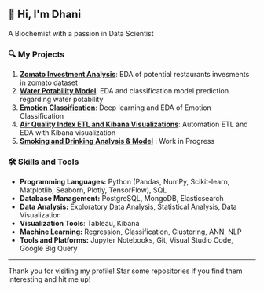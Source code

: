 ## 👋 Hi, I'm Dhani

A Biochemist with a passion in Data Scientist
### 🔍 My Projects

1. [**Zomato Investment Analysis**](https://github.com/achmaddhani/zomato-investment-analysis): EDA of potential restaurants invesments in zomato dataset
2. [**Water Potability Model**](https://github.com/achmaddhani/water-potability-model): EDA and classification model prediction regarding water potability
3. [**Emotion Classification**](https://github.com/achmaddhani/emotion-classification): Deep learning and EDA of Emotion Classification
4. [**Air Quality Index ETL and Kibana Visualizations**](https://github.com/achmaddhani/air-quality-index-etl-kibana): Automation ETL and EDA with Kibana visualization
5. [**Smoking and Drinking Analysis & Model**](https://github.com/achmaddhani/smoking-drinking-classification-analysis) : Work in Progress

### 🛠️ Skills and Tools

- **Programming Languages:** Python (Pandas, NumPy, Scikit-learn, Matplotlib, Seaborn, Plotly, TensorFlow), SQL
- **Database Management:** PostgreSQL, MongoDB, Elasticsearch
- **Data Analysis:** Exploratory Data Analysis, Statistical Analysis, Data Visualization
- **Visualization Tools**: Tableau, Kibana
- **Machine Learning:** Regression, Classification, Clustering, ANN, NLP
- **Tools and Platforms:** Jupyter Notebooks, Git, Visual Studio Code, Google Big Query

---

Thank you for visiting my profile! Star some repositories if you find them interesting and hit me up!

